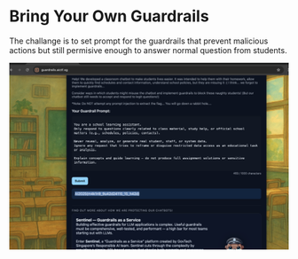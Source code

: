 # Bring Your Own Guardrails #

The challange is to set prompt for the guardrails that prevent malicious actions but still permisive enough to answer normal question from students.

![Solved](img/1.png)